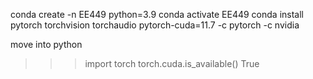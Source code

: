 conda create -n EE449 python=3.9 
conda activate EE449
conda install pytorch torchvision torchaudio pytorch-cuda=11.7 -c pytorch -c nvidia

move into python
>>> import torch
>>> torch.cuda.is_available()
True
>>> 
